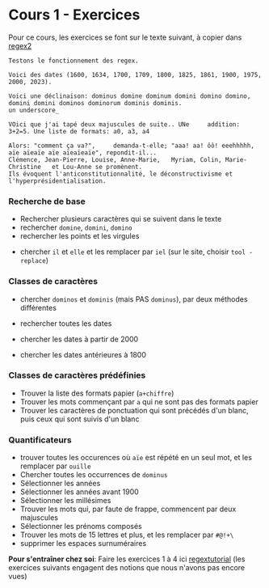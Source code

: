 # Cours 1 - Exercices

Pour ce cours, les exercices se font sur le texte suivant, à copier dans [regex2](https://regex101.com/)



```
Testons le fonctionnement des regex.

Voici des dates (1600, 1634, 1700, 1709, 1800, 1825, 1861, 1900, 1975, 2000, 2023).

Voici une déclinaison: dominus domine dominum domini domino domino, domini domini dominos dominorum dominis dominis.
un underscore_ 

VOici que j'ai tapé deux majuscules de suite.. UNe     addition: 3+2=5. Une liste de formats: a0, a3, a4

Alors: "comment ça va?",     demanda-t-elle; "aaa! aa! ôô! eeehhhhh, aïe aïeaïe aïe aïeaïeaïe", repondit-il...
Clémence, Jean-Pierre, Louise, Anne-Marie,   Myriam, Colin, Marie-Christine   et Lou-Anne se promènent.
Ils évoquent l'anticonstitutionnalité, le déconstructivisme et    l'hyperprésidentialisation.
```


### Recherche de base


+ Rechercher plusieurs caractères qui se suivent dans le texte
+ rechercher `domine`, `domini`, `domino`
+ rechercher les points et les virgules
- chercher `il` et `elle` et les remplacer par `iel` (sur le site, choisir `tool -replace`)

### Classes de caractères

- chercher `dominos` et `dominis` (mais PAS `dominus`), par deux méthodes différentes
- rechercher toutes les dates

- chercher les dates à partir de 2000
- chercher les dates antérieures à 1800



### Classes de caractères prédéfinies


- Trouver la liste des formats papier (`a+chiffre`)
- Trouver les mots commençant par `a` qui ne sont pas des formats papier
- Trouver les caractères de ponctuation qui sont précédés d'un blanc, puis ceux qui sont suivis d'un blanc	


### Quantificateurs


- trouver toutes les occurences où `aïe` est répété en un seul mot, et les remplacer par `ouille`
- Chercher toutes les occurrences de `dominus`
- Sélectionner les années
- Sélectionner les années avant 1900
- Sélectionner les millésimes
- Trouver les mots qui, par faute de frappe, commencent par deux majuscules
- Sélectionner les prénoms composés
- Trouver les mots  de 15 lettres et plus, et les remplacer par `#@!+\`
- supprimer les espaces surnuméraires



**Pour s'entraîner chez soi**:
Faire les exercices 1 à 4 ici [regextutorial](http://regextutorials.com/excercise.html?Floating%20point%20numbers)
(les exercices suivants engagent des notions que nous n'avons pas encore vues)
